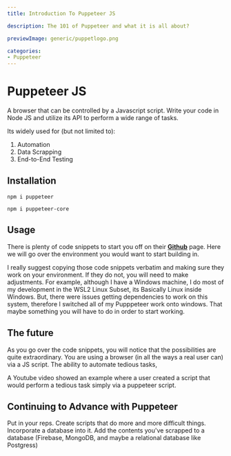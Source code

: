 ```yaml
---
title: Introduction To Puppeteer JS

description: The 101 of Puppeteer and what it is all about?

previewImage: generic/puppetlogo.png

categories:
- Puppeteer
---
```


# Puppeteer JS

A browser that can be controlled by a Javascript script. Write your code in Node JS and utilize its API to perform a wide range of tasks.

Its widely used for (but not limited to):
1. Automation
2. Data Scrapping
3. End-to-End Testing

## Installation

`npm i puppeteer`

`npm i puppeteer-core`

## Usage

There is plenty of code snippets to start you off on their **<a href="https://github.com/puppeteer/puppeteer" target="_blank">Github</a>** page. Here we will go over the environment you would want to start building in.

I really suggest copying those code snippets verbatim and making sure they work on your environment. If they do not, you will need to make adjustments. For example, although I have a Windows machine, I do most of my development in the WSL2 Linux Subset, its Basically Linux inside Windows. But, there were issues getting dependencies to work on this system, therefore I switched all of my Pupppeteer work onto windows. That maybe something you will have to do in order to start working.

## The future
As you go over the code snippets, you will notice that the possibilities are quite extraordinary. You are using a browser (in all the ways a real user can) via a JS script. The ability to automate tedious tasks,

A Youtube video showed an example where a user created a script that would perform a tedious task simply via a puppeteer script.

## Continuing to Advance with Puppeteer

Put in your reps. Create scripts that do more and more difficult things. Incorporate a database into it. Add the contents you've scrapped to a database (Firebase, MongoDB, and maybe a relational database like Postgress)
